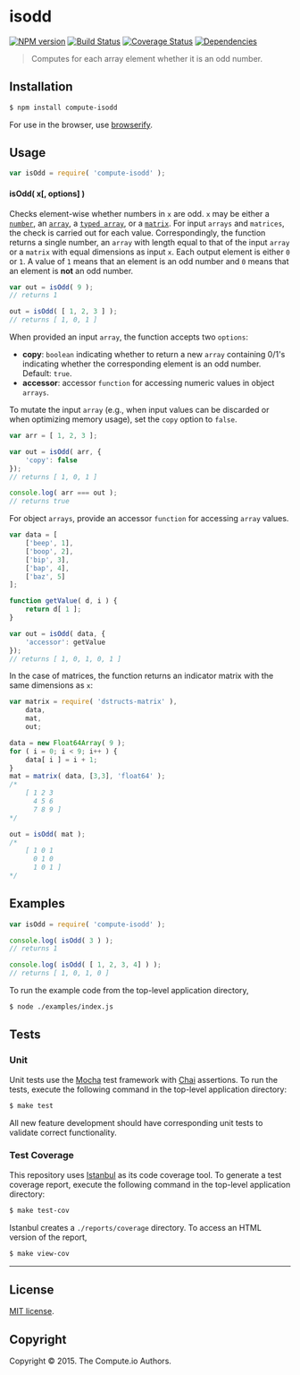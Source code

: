 isodd
===
[![NPM version][npm-image]][npm-url] [![Build Status][travis-image]][travis-url] [![Coverage Status][coveralls-image]][coveralls-url] [![Dependencies][dependencies-image]][dependencies-url]

>  Computes for each array element whether it is an odd number.


## Installation

``` bash
$ npm install compute-isodd
```

For use in the browser, use [browserify](https://github.com/substack/node-browserify).


## Usage

``` javascript
var isOdd = require( 'compute-isodd' );
```

#### isOdd( x[, options] )

Checks element-wise whether numbers in `x` are odd. `x` may be either a [`number`](https://developer.mozilla.org/en-US/docs/Web/JavaScript/Reference/Global_Objects/Number), an [`array`](https://developer.mozilla.org/en-US/docs/Web/JavaScript/Reference/Global_Objects/Array), a [`typed array`](https://developer.mozilla.org/en-US/docs/Web/JavaScript/Typed_arrays), or a [`matrix`](https://github.com/dstructs/matrix). For input `arrays` and `matrices`, the check is carried out for each value. Correspondingly, the function returns a single number, an `array` with length equal to that of the input `array` or a `matrix` with equal dimensions as input `x`. Each output element is either `0` or `1`. A value of `1` means that an element is an odd number and `0` means that an element is __not__ an odd number.

``` javascript
var out = isOdd( 9 );
// returns 1

out = isOdd( [ 1, 2, 3 ] );
// returns [ 1, 0, 1 ]
```

When provided an input `array`, the function accepts two `options`:

*  __copy__: `boolean` indicating whether to return a new `array` containing 0/1's indicating whether the corresponding element is an odd number. Default: `true`.
*  __accessor__: accessor `function` for accessing numeric values in object `arrays`.

To mutate the input `array` (e.g., when input values can be discarded or when optimizing memory usage), set the `copy` option to `false`.

``` javascript
var arr = [ 1, 2, 3 ];

var out = isOdd( arr, {
	'copy': false
});
// returns [ 1, 0, 1 ]

console.log( arr === out );
// returns true
```

For object `arrays`, provide an accessor `function` for accessing `array` values.

``` javascript
var data = [
	['beep', 1],
	['boop', 2],
	['bip', 3],
	['bap', 4],
	['baz', 5]
];

function getValue( d, i ) {
	return d[ 1 ];
}

var out = isOdd( data, {
	'accessor': getValue
});
// returns [ 1, 0, 1, 0, 1 ]
```

In the case of matrices, the function returns an indicator matrix with the same dimensions as `x`:

```javascript
var matrix = require( 'dstructs-matrix' ),
	data,
	mat,
	out;

data = new Float64Array( 9 );
for ( i = 0; i < 9; i++ ) {
	data[ i ] = i + 1;
}
mat = matrix( data, [3,3], 'float64' );
/*
	[ 1 2 3
	  4 5 6
	  7 8 9 ]
*/

out = isOdd( mat );
/*
	[ 1 0 1
	  0 1 0
	  1 0 1 ]
*/
```

## Examples

``` javascript
var isOdd = require( 'compute-isodd' );

console.log( isOdd( 3 ) );
// returns 1

console.log( isOdd( [ 1, 2, 3, 4] ) );
// returns [ 1, 0, 1, 0 ]
```

To run the example code from the top-level application directory,

``` bash
$ node ./examples/index.js
```


## Tests

### Unit

Unit tests use the [Mocha](http://mochajs.org/) test framework with [Chai](http://chaijs.com) assertions. To run the tests, execute the following command in the top-level application directory:

``` bash
$ make test
```

All new feature development should have corresponding unit tests to validate correct functionality.


### Test Coverage

This repository uses [Istanbul](https://github.com/gotwarlost/istanbul) as its code coverage tool. To generate a test coverage report, execute the following command in the top-level application directory:

``` bash
$ make test-cov
```

Istanbul creates a `./reports/coverage` directory. To access an HTML version of the report,

``` bash
$ make view-cov
```


---
## License

[MIT license](http://opensource.org/licenses/MIT).


## Copyright

Copyright &copy; 2015. The Compute.io Authors.


[npm-image]: http://img.shields.io/npm/v/compute-isodd.svg
[npm-url]: https://npmjs.org/package/compute-isodd

[travis-image]: http://img.shields.io/travis/compute-io/isodd/master.svg
[travis-url]: https://travis-ci.org/compute-io/isodd

[coveralls-image]: https://img.shields.io/coveralls/compute-io/isodd/master.svg
[coveralls-url]: https://coveralls.io/r/compute-io/isodd?branch=master

[dependencies-image]: http://img.shields.io/david/compute-io/isodd.svg
[dependencies-url]: https://david-dm.org/compute-io/isodd

[dev-dependencies-image]: http://img.shields.io/david/dev/compute-io/isodd.svg
[dev-dependencies-url]: https://david-dm.org/dev/compute-io/isodd

[github-issues-image]: http://img.shields.io/github/issues/compute-io/isodd.svg
[github-issues-url]: https://github.com/compute-io/isodd/issues
